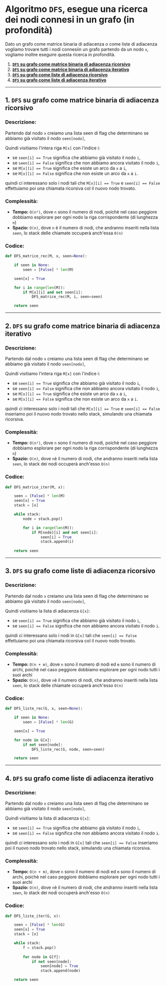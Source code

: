 # Algoritmo `DFS`, esegue una ricerca dei nodi connesi in un grafo (in profondità)

Dato un grafo come matrice binaria di adiacenza o come liste di adiacenza vogliamo trovare tutti i nodi connesiin un grafo partendo da un nodo `x`, vogliamo inoltre eseguire questa ricerca in profondità.

1. [**`DFS` su grafo come matrice binaria di adiacenza ricorsivo**](#1-`dfs`-su-grafo-come-matrice-binaria-di-adiacenza-ricorsivo)
2. [**`DFS` su grafo come matrice binaria di adiacenza iterativo**](#2-`dfs`-su-grafo-come-matrice-binaria-di-adiacenza-iterativo)
3. [**`DFS` su grafo come liste di adiacenza ricorsivo**](#3-`dfs`-su-grafo-come-liste-di-adiacenza-ricorsivo)
4. [**`DFS` su grafo come liste di adiacenza iterativo**](#4-`dfs`-su-grafo-come-liste-di-adiacenza-iterativo)

---

## 1. `DFS` su grafo come matrice binaria di adiacenza ricorsivo

### Descrizione:
Partendo dal nodo `x` creiamo una lista seen di flag che determinano se abbiamo già visitato il nodo `seen[nodo]`,

Quindi visitiamo l'intera riga `M[x]` con l'indice i:
- se `seen[i] == True` significa che abbiamo già visitato il nodo `i`,
- se `seen[i] == False` significa che non abbiamo ancora visitato il nodo `i`,
- se `M[x][i] == True` significa che esiste un arco da `x` a `i`,
- se `M[x][i] == False` significa che non esiste un arco da `x` a `i`.

quindi ci interessano solo i nodi tali che `M[x][i] == True` e `seen[i] == False`
effettuiamo poi una chiamata ricorsiva col il nuovo nodo trovato.

### Complessità:
- **Tempo:** `O(n²)`, dove `n` sono il numero di nodi, poichè nel caso peggiore dobbiamo esplorare per ogni nodo la riga corrispondente (di lunghezza `n`)
- **Spazio:** `O(n)`, dove `n` è il numero di nodi, che andranno inseriti nella lista `seen`, lo stack delle chiamate occuperà anch'essa `O(n)`

### Codice:
```python
def DFS_matrice_rec(M, x, seen=None):

    if seen is None:
        seen = [False] * len(M)

    seen[x] = True

    for i in range(len(M)):
        if M[x][i] and not seen[i]:
            DFS_matrice_rec(M, i, seen=seen)

    return seen

```

---

## 2. `DFS` su grafo come matrice binaria di adiacenza iterativo

### Descrizione:
Partendo dal nodo `x` creiamo una lista seen di flag che determinano se abbiamo già visitato il nodo `seen[nodo]`,

Quindi visitiamo l'intera riga `M[x]` con l'indice i:
- se `seen[i] == True` significa che abbiamo già visitato il nodo `i`,
- se `seen[i] == False` significa che non abbiamo ancora visitato il nodo `i`,
- se `M[x][i] == True` significa che esiste un arco da `x` a `i`,
- se `M[x][i] == False` significa che non esiste un arco da `x` a `i`.

quindi ci interessano solo i nodi tali che `M[x][i] == True` e `seen[i] == False`
inseriamo poi il nuovo nodo trovato nello stack, simulando una chiamata ricorsiva.

### Complessità:
- **Tempo:** `O(n²)`, dove `n` sono il numero di nodi, poichè nel caso peggiore dobbiamo esplorare per ogni nodo la riga corrispondente (di lunghezza `n`)
- **Spazio:** `O(n)`, dove `n`è il numero di nodi, che andranno inseriti nella lista `seen`, lo stack dei nodi occuperà anch'esso `O(n)`

### Codice:
```python
def DFS_matrice_iter(M, x):

    seen = [False] * len(M)
    seen[x] = True
    stack = [x]

    while stack:
        node = stack.pop()

        for i in range(len(M)):
            if M[node][i] and not seen[i]:
                seen[i] = True
                stack.append(i)
    
    return seen

```

---

## 3. `DFS` su grafo come liste di adiacenza ricorsivo

### Descrizione:
Partendo dal nodo `x` creiamo una lista seen di flag che determinano se abbiamo già visitato il nodo `seen[nodo]`,

Quindi visitiamo la lista di adiacenza `G[x]`:
- se `seen[i] == True` significa che abbiamo già visitato il nodo `i`,
- se `seen[i] == False` significa che non abbiamo ancora visitato il nodo `i`.

quindi ci interessano solo i nodi in `G[x]` tali che `seen[i] == False`
effettuiamo poi una chiamata ricorsiva col il nuovo nodo trovato.

### Complessità:
- **Tempo:** `O(n + m)`, dove `n` sono il numero di nodi ed `m` sono il numero di archi, poichè nel caso peggiore dobbiamo esplorare per ogni nodo tutti i suoi archi
- **Spazio:** `O(n)`, dove `n`è il numero di nodi, che andranno inseriti nella lista `seen`, lo stack delle chiamate occuperà anch'esso `O(n)`

### Codice:
```python
def DFS_liste_rec(G, x, seen=None):

    if seen is None:
        seen = [False] * len(G)

    seen[x] = True

    for node in G[x]:
        if not seen[node]:
            DFS_liste_rec(G, node, seen=seen)

    return seen

```

---

## 4. `DFS` su grafo come liste di adiacenza iterativo

### Descrizione:
Partendo dal nodo `x` creiamo una lista seen di flag che determinano se abbiamo già visitato il nodo `seen[nodo]`,

Quindi visitiamo la lista di adiacenza `G[x]`:
- se `seen[i] == True` significa che abbiamo già visitato il nodo `i`,
- se `seen[i] == False` significa che non abbiamo ancora visitato il nodo `i`.

quindi ci interessano solo i nodi in `G[x]` tali che `seen[i] == False`
inseriamo poi il nuovo nodo trovato nello stack, simulando una chiamata ricorsiva.

### Complessità:
- **Tempo:** `O(n + m)`, dove `n` sono il numero di nodi ed `m` sono il numero di archi, poichè nel caso peggiore dobbiamo esplorare per ogni nodo tutti i suoi archi
- **Spazio:** `O(n)`, dove `n`è il numero di nodi, che andranno inseriti nella lista `seen`, lo stack dei nodi occuperà anch'esso `O(n)`

### Codice:
```python
def DFS_liste_iter(G, x):

    seen = [False] * len(G)
    seen[x] = True
    stack = [x]

    while stack:
        f = stack.pop()
        
        for node in G[f]:
            if not seen[node]: 
                seen[node] = True
                stack.append(node)

    return seen
```
